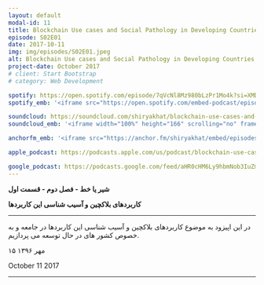 ```yaml
---
layout: default
modal-id: 11
title: Blockchain Use cases and Social Pathology in Developing Countries (S02E01)
episode: S02E01
date: 2017-10-11
img: img/episodes/S02E01.jpeg
alt: Blockchain Use cases and Social Pathology in Developing Countries (S02E01)
project-date: October 2017
# client: Start Bootstrap
# category: Web Development

spotify: https://open.spotify.com/episode/7qVcNl8Mz980bLzPr1Mo4k?si=XMDFOs2qTrW9oDGdRb6NIQ
spotify_emb: '<iframe src="https://open.spotify.com/embed-podcast/episode/7qVcNl8Mz980bLzPr1Mo4k" width="100%" height="232" frameborder="0" allowtransparency="true" allow="encrypted-media"></iframe>'

soundcloud: https://soundcloud.com/shiryakhat/blockchain-use-cases-and-social-pathology-in-developing-countries-episode-1011
soundcloud_emb: '<iframe width="100%" height="166" scrolling="no" frameborder="no" allow="autoplay" src="https://w.soundcloud.com/player/?url=https%3A//api.soundcloud.com/tracks/348077789&color=%23ff5500&auto_play=false&hide_related=true&show_comments=true&show_user=true&show_reposts=false&show_teaser=true"></iframe><div style="font-size: 10px; color: #cccccc;line-break: anywhere;word-break: normal;overflow: hidden;white-space: nowrap;text-overflow: ellipsis; font-family: Interstate,Lucida Grande,Lucida Sans Unicode,Lucida Sans,Garuda,Verdana,Tahoma,sans-serif;font-weight: 100;"><a href="https://soundcloud.com/shiryakhat" title="Shir | Khat" target="_blank" style="color: #cccccc; text-decoration: none;">Shir | Khat</a> · <a href="https://soundcloud.com/shiryakhat/blockchain-use-cases-and-social-pathology-in-developing-countries-episode-1011" title="Blockchain Use cases and Social Pathology in Developing Countries (S02E01)" target="_blank" style="color: #cccccc; text-decoration: none;">Blockchain Use cases and Social Pathology in Developing Countries (S02E01)</a></div>'

anchorfm_emb: '<iframe src="https://anchor.fm/shiryakhat/embed/episodes/Blockchain-Use-cases-and-Social-Pathology-in-Developing-Countries-S02E01-e9idgg" width="100%" frameborder="0" scrolling="no"></iframe>'

apple_podcast: https://podcasts.apple.com/us/podcast/blockchain-use-cases-social-pathology-in-developing/id1221206951?i=1000393848197

google_podcast: https://podcasts.google.com/feed/aHR0cHM6Ly9hbmNob3IuZm0vcy8xMWFhODUzYy9wb2RjYXN0L3Jzcw/episode/dGFnOnNvdW5kY2xvdWQsMjAxMDp0cmFja3MvMzQ4MDc3Nzg5?ved=0CBcQzsICahcKEwiw46XZ-NXpAhUAAAAAHQAAAAAQAQ
---
```


**شیر یا خط -  فصل دوم - قسمت اول**

**کاربردهای بلاکچین و آسیب شناسی این کاربردها**

------------------------------------------------------------------------------------

در این اپیزود به موضوع کاربردهای بلاکچین و آسیب شناسی این کاربردها در جامعه و به خصوص کشور های در حال توسعه می پردازیم.


۱۵ مهر ۱۳۹۶

October 11 2017


-----------------------------------------------------------------------
